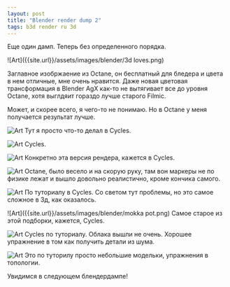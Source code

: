 ```yaml
---
layout: post
title: "Blender render dump 2"
tags: b3d render ru 3d
---
```

Еще один дамп. Теперь без определенного порядка.

![Art]({{site.url}}/assets/images/blender/3d loves.png)
<!--more-->

Заглавное изобржаение из Octane, он бесплатный для бледера и цвета в нем отличные, мне очень нравится. 
Даже новая цветовая трансформация в Blender AgX как-то не вытягивает все до уровня Octane, хотя выглдяит гораздо лучше старого Filmic.

Может, и скорее всего, я чего-то не понимаю. Но в Octane у меня получается результат лучше.

![Art]({{site.url}}/assets/images/blender/blocks.png)
Тут я просто что-то делал в Cycles.

![Art]({{site.url}}/assets/images/blender/cloth.png)
Cycles.

![Art]({{site.url}}/assets/images/blender/lamp.png)
Конкретно эта версия рендера, кажется в Cycles.

![Art]({{site.url}}/assets/images/blender/markers.png)
Octane, было весело и на скорую руку, там вон маркеры не по физике лежат и вышло довольно реалистично, кроме кончика самого.

![Art]({{site.url}}/assets/images/blender/milka.png)
По туториалу в Cycles. Со светом тут проблемы, но это самое сложное в 3д, как оказалось.

![Art]({{site.url}}/assets/images/blender/mokka pot.png)
Самое старое из этой подборки, кажется, Cycles.

![Art]({{site.url}}/assets/images/blender/planet.png)
Cycles по туториалу. Облака вышли не очень. Хорошее упражнение в том как получить детали из шума.

![Art]({{site.url}}/assets/images/blender/practice.png)
Это по туторилу просто небольшие модельки, упражнения в топологии.

Увидимся в следующем блендердампе!